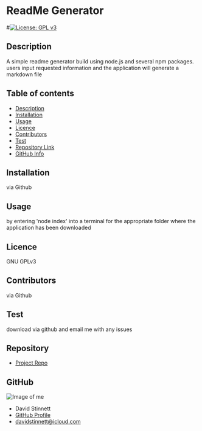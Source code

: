 # **ReadMe Generator**
#[![License: GPL v3](https://img.shields.io/badge/License-GPLv3-blue.svg)](https://www.gnu.org/licenses/gpl-3.0)
## Description 
A simple readme generator build using node.js and several npm packages. users input requested information and the application will generate a markdown file
## Table of contents
- [Description](#Description)
- [Installation](#Installation)
- [Usage](#Usage)
- [Licence](#Licence)
- [Contributors](#Contributors)
- [Test](#Test)
- [Repository Link](#Repository)
- [GitHub Info](#GitHub) 
## Installation
via Github
## Usage
by entering 'node index' into a terminal for the appropriate folder where the application has been downloaded
## Licence
GNU GPLv3
## Contributors
via Github
## Test
download via github and email me with any issues
## Repository
- [Project Repo](https://github.com/serjykalstryke/ReadMe-Generator)
## GitHub
![Image of me](https://avatars2.githubusercontent.com/u/68971513?v=4)
- David Stinnett
- [GitHub Profile](https://github.com/serjykalstryke)
- <davidstinnett@icloud.com>